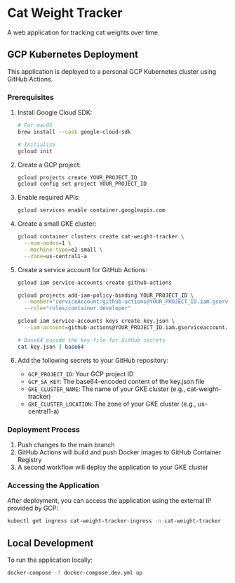 # Cat Weight Tracker

A web application for tracking cat weights over time.

## GCP Kubernetes Deployment

This application is deployed to a personal GCP Kubernetes cluster using GitHub Actions.

### Prerequisites

1. Install Google Cloud SDK:
   ```bash
   # For macOS
   brew install --cask google-cloud-sdk
   
   # Initialize
   gcloud init
   ```

2. Create a GCP project:
   ```bash
   gcloud projects create YOUR_PROJECT_ID
   gcloud config set project YOUR_PROJECT_ID
   ```

3. Enable required APIs:
   ```bash
   gcloud services enable container.googleapis.com
   ```

4. Create a small GKE cluster:
   ```bash
   gcloud container clusters create cat-weight-tracker \
     --num-nodes=1 \
     --machine-type=e2-small \
     --zone=us-central1-a
   ```

5. Create a service account for GitHub Actions:
   ```bash
   gcloud iam service-accounts create github-actions
   
   gcloud projects add-iam-policy-binding YOUR_PROJECT_ID \
     --member="serviceAccount:github-actions@YOUR_PROJECT_ID.iam.gserviceaccount.com" \
     --role="roles/container.developer"
   
   gcloud iam service-accounts keys create key.json \
     --iam-account=github-actions@YOUR_PROJECT_ID.iam.gserviceaccount.com
   
   # Base64 encode the key file for GitHub secrets
   cat key.json | base64
   ```

6. Add the following secrets to your GitHub repository:
   - `GCP_PROJECT_ID`: Your GCP project ID
   - `GCP_SA_KEY`: The base64-encoded content of the key.json file
   - `GKE_CLUSTER_NAME`: The name of your GKE cluster (e.g., cat-weight-tracker)
   - `GKE_CLUSTER_LOCATION`: The zone of your GKE cluster (e.g., us-central1-a)

### Deployment Process

1. Push changes to the main branch
2. GitHub Actions will build and push Docker images to GitHub Container Registry
3. A second workflow will deploy the application to your GKE cluster

### Accessing the Application

After deployment, you can access the application using the external IP provided by GCP:

```bash
kubectl get ingress cat-weight-tracker-ingress -n cat-weight-tracker
```

## Local Development

To run the application locally:

```bash
docker-compose -f docker-compose.dev.yml up
```